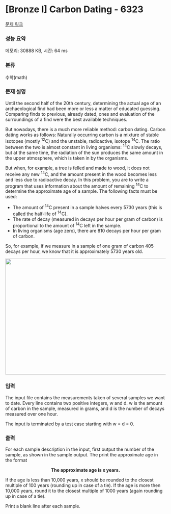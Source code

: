 # [Bronze I] Carbon Dating - 6323 

[문제 링크](https://www.acmicpc.net/problem/6323) 

### 성능 요약

메모리: 30888 KB, 시간: 64 ms

### 분류

수학(math)

### 문제 설명

<p>Until the second half of the 20th century, determining the actual age of an archaeological find had been more or less a matter of educated guessing. Comparing finds to previous, already dated, ones and evaluation of the surroundings of a find were the best available techniques.</p>

<p>But nowadays, there is a much more reliable method: carbon dating. Carbon dating works as follows: Naturally occurring carbon is a mixture of stable isotopes (mostly <sup>12</sup>C) and the unstable, radioactive, isotope <sup>14</sup>C. The ratio between the two is almost constant in living organisms: <sup>14</sup>C slowly decays, but at the same time, the radiation of the sun produces the same amount in the upper atmosphere, which is taken in by the organisms.</p>

<p>But when, for example, a tree is felled and made to wood, it does not receive any new <sup>14</sup>C, and the amount present in the wood becomes less and less due to radioactive decay. In this problem, you are to write a program that uses information about the amount of remaining <sup>14</sup>C to determine the approximate age of a sample. The following facts must be used:</p>

<ul>
	<li>The amount of <sup>14</sup>C present in a sample halves every 5730 years (this is called the half-life of <sup>14</sup>C).</li>
	<li>The rate of decay (measured in decays per hour per gram of carbon) is proportional to the amount of <sup>14</sup>C left in the sample.</li>
	<li>In living organisms (age zero), there are 810 decays per hour per gram of carbon.</li>
</ul>

<p>So, for example, if we measure in a sample of one gram of carbon 405 decays per hour, we know that it is approximately 5730 years old.</p>

<p style="text-align: center;"><img alt="" src="" style="height:364px; width:533px"></p>

### 입력 

 <p>The input file contains the measurements taken of several samples we want to date. Every line contains two positive integers, w and d. w is the amount of carbon in the sample, measured in grams, and d is the number of decays measured over one hour.</p>

<p>The input is terminated by a test case starting with w = d = 0.</p>

### 출력 

 <p>For each sample description in the input, first output the number of the sample, as shown in the sample output. The print the approximate age in the format</p>

<p style="text-align: center;"><strong>The approximate age is x years.</strong></p>

<p>If the age is less than 10,000 years, x should be rounded to the closest multiple of 100 years (rounding up in case of a tie). If the age is more then 10,000 years, round it to the closest multiple of 1000 years (again rounding up in case of a tie).</p>

<p>Print a blank line after each sample.</p>

